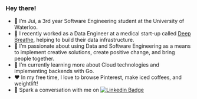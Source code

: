### Hey there!

- 👋 I’m Jui, a 3rd year Software Engineering student at the University of Waterloo.
- 🚀 I recently worked as a Data Engineer at a medical start-up called [Deep Breathe](https://www.deepbreathe.ai/), helping to build their data infrastructure.
- 🔭 I’m passionate about using Data and Software Engineering as a means to implement creative solutions, create positive change, and bring people together. 
- 🌱 I’m currently learning more about Cloud technologies and implementing backends with Go.
- ❤️ In my free time, I love to browse Pinterest, make iced coffees, and weightlift!
- 💬 Spark a conversation with me on [![Linkedin Badge](https://img.shields.io/badge/-juishah-blue?style=flat-square&logo=Linkedin&logoColor=white&link=https://www.linkedin.com/in/jui-shah-779513203/)](https://www.linkedin.com/in/jui-shah-779513203/)

<!--
**juishah14/juishah14** is a ✨ _special_ ✨ repository because its `README.md` (this file) appears on your GitHub profile.

Here are some ideas to get you started:

- 🔭 I’m currently working on ...
- 🌱 I’m currently learning ...
- 👯 I’m looking to collaborate on ...
- 🤔 I’m looking for help with ...
- 💬 Ask me about ...
- 📫 How to reach me: ...
- 😄 Pronouns: ...
- ⚡ Fun fact: ...
-->
